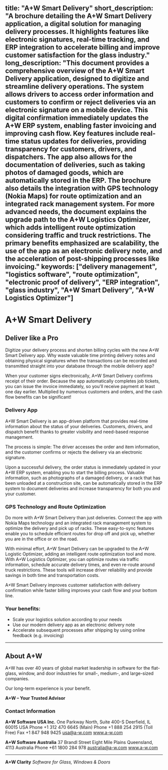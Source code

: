 title: "A+W Smart Delivery"
short_description: "A brochure detailing the A+W Smart Delivery application, a digital solution for managing delivery processes. It highlights features like electronic signatures, real-time tracking, and ERP integration to accelerate billing and improve customer satisfaction for the glass industry."
long_description: "This document provides a comprehensive overview of the A+W Smart Delivery application, designed to digitize and streamline delivery operations. The system allows drivers to access order information and customers to confirm or reject deliveries via an electronic signature on a mobile device. This digital confirmation immediately updates the A+W ERP system, enabling faster invoicing and improving cash flow. Key features include real-time status updates for deliveries, providing transparency for customers, drivers, and dispatchers. The app also allows for the documentation of deliveries, such as taking photos of damaged goods, which are automatically stored in the ERP. The brochure also details the integration with GPS technology (Nokia Maps) for route optimization and an integrated rack management system. For more advanced needs, the document explains the upgrade path to the A+W Logistics Optimizer, which adds intelligent route optimization considering traffic and truck restrictions. The primary benefits emphasized are scalability, the use of the app as an electronic delivery note, and the acceleration of post-shipping processes like invoicing."
keywords: ["delivery management", "logistics software", "route optimization", "electronic proof of delivery", "ERP integration", "glass industry", "A+W Smart Delivery", "A+W Logistics Optimizer"]
---

# A+W Smart Delivery

## Deliver like a Pro

Digitize your delivery process and shorten billing cycles with the new A+W Smart Delivery app. Why waste valuable time printing delivery notes and obtaining physical signatures when the transactions can be recorded and transmitted straight into your database through the mobile delivery app?

When your customer signs electronically, A+W Smart Delivery confirms receipt of their order. Because the app automatically completes job tickets, you can issue the invoice immediately, so you'll receive payment at least one day earlier. Multiplied by numerous customers and orders, and the cash flow benefits can be significant!

### Delivery App
A+W Smart Delivery is an app-driven platform that provides real-time information about the status of your deliveries. Customers, drivers, and dispatch benefit thanks to greater visibility and need-based response management.

The process is simple: The driver accesses the order and item information, and the customer confirms or rejects the delivery via an electronic signature.

Upon a successful delivery, the order status is immediately updated in your A+W ERP system, enabling you to start the billing process. Valuable information, such as photographs of a damaged delivery, or a rack that has been unloaded at a construction site, can be automatically stored in the ERP system to document deliveries and increase transparency for both you and your customer.

### GPS Technology and Route Optimization
Do more with A+W Smart Delivery than just deliveries. Connect the app with Nokia Maps technology and an integrated rack management system to optimize the delivery and pick up of racks. These easy-to-sync features enable you to schedule efficient routes for drop off and pick up, whether you are in the office or on the road.

With minimal effort, A+W Smart Delivery can be upgraded to the A+W Logistic Optimizer, adding an intelligent route optimization tool and more. With A+W Logistics Optimizer, you can optimize routes via traffic information, schedule accurate delivery times, and even re-route around truck restrictions. These tools will increase driver reliability and provide savings in both time and transportation costs.

A+W Smart Delivery improves customer satisfaction with delivery confirmation while faster billing improves your cash flow and your bottom line.

### Your benefits:
- Scale your logistics solution according to your needs
- Use our modern delivery app as an electronic delivery note
- Accelerate subsequent processes after shipping by using online feedback (e.g. invoicing)

---

## About A+W

A+W has over 40 years of global market leadership in software for the flat-glass, window, and door industries for small-, medium-, and large-sized companies.

Our long-term experience is your benefit.

**A+W – Your Trusted Advisor**


### Contact Information

**A+W Software USA Inc.**
One Parkway North, Suite 400-S
Deerfield, IL 60015 USA
Phone +1 312 470 6645 (Main)
Phone +1 888 254 2915 (Toll Free)
Fax +1 847 948 9425
usa@a-w.com
www.a-w.com

**A+W Software Australia**
37 Brandl Street
Eight Mile Plains
Queensland, 4113
Australia
Phone +61 1800 284 978
australia@a-w.com
www.a-w.com

---
**A+W Clarity**
*Software for Glass, Windows & Doors*
